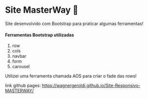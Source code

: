 # Site MasterWay :rocket:

Site desenvolvido com Bootstrap para praticar algumas ferramentas!


#### Ferramentas Bootstrap utilizadas

1. row
2. cols
3. navbar
4. form
5. carousel

Utilizei uma ferramenta chamada AOS para criar o fade das rows!

link github pages: https://wagnergeroldi.github.io/Site-Responsivo-MASTERWAY/
